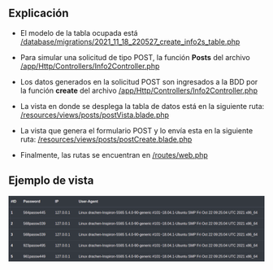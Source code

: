 
## Explicación

- El modelo de la tabla ocupada está [/database/migrations/2021_11_18_220527_create_info2s_table.php](https://github.com/drachens/Act5-Cifrado/blob/main/database/migrations/2021_11_18_220527_create_info2s_table.php)
- Para simular una solicitud de tipo POST, la función **Posts** del archivo [/app/Http/Controllers/Info2Controller.php](https://github.com/drachens/Act5-Cifrado/blob/main/app/Http/Controllers/Info2Controller.php)
- Los datos generados en la solicitud POST son ingresados a la BDD por la función **create** del archivo [/app/Http/Controllers/Info2Controller.php](https://github.com/drachens/Act5-Cifrado/blob/main/app/Http/Controllers/Info2Controller.php)
- La vista en donde se desplega la tabla de datos está en la siguiente ruta: [/resources/views/posts/postVista.blade.php](https://github.com/drachens/Act5-Cifrado/blob/main/resources/views/posts/postVista.blade.php)

- La vista que genera el formulario POST y lo envía esta en la siguiente ruta: [/resources/views/posts/postCreate.blade.php](https://github.com/drachens/Act5-Cifrado/blob/main/resources/views/posts/postCreate.blade.php)
- Finalmente, las rutas se encuentran en [/routes/web.php](https://github.com/drachens/Act5-Cifrado/blob/main/routes/web.php)

## Ejemplo de vista

![alt text](https://github.com/drachens/Act5-Cifrado/blob/main/ejemplo.png)